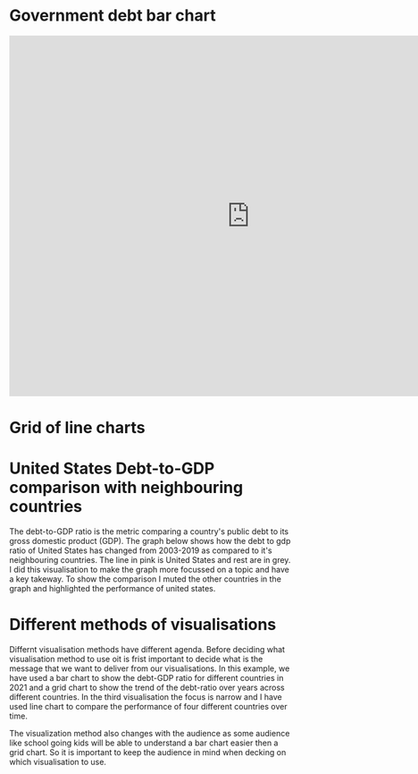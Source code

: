 # Government debt bar chart

<iframe src="https://data.oecd.org/chart/6Sm1" width="860" height="645" style="border: 0" mozallowfullscreen="true" webkitallowfullscreen="true" allowfullscreen="true"><a href="https://data.oecd.org/chart/6Sm1" target="_blank">OECD Chart: General government debt, Total, % of GDP, Annual, 2021</a></iframe>

# Grid of line charts

<div class="flourish-embed flourish-chart" data-src="visualisation/11735451"><script src="https://public.flourish.studio/resources/embed.js"></script></div>

# United States Debt-to-GDP comparison with neighbouring countries

The debt-to-GDP ratio is the metric comparing a country's public debt to its gross domestic product (GDP). The graph below shows how the debt to gdp ratio of United States has changed from 2003-2019 as compared to it's neighbouring countries. The line in pink is United States and rest are in grey. I did this visualisation to make the graph more focussed on a topic and have a key takeway. To show the comparison I muted the other countries in the graph and highlighted the performance of united states. 

<div class="flourish-embed flourish-chart" data-src="visualisation/11736181"><script src="https://public.flourish.studio/resources/embed.js"></script></div>

# Different methods of visualisations 

Differnt visualisation methods have different agenda. Before deciding what visualisation method to use oit is frist important to decide what is the message that we want to deliver from our visualisations. In this example, we have used a bar chart to show the debt-GDP ratio for different countries in 2021 and a grid chart to show the trend of the debt-ratio over years across different countries. In the third visualisation the focus is narrow and I have used line chart to compare the performance of four different countries over time. 

The visualization method also changes with the audience as some audience like school going kids will be able to understand a bar chart easier then a grid chart. So it is important to keep the audience in mind when decking on which visualisation to use. 
